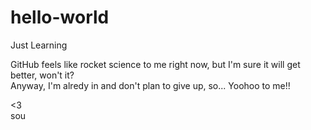 # hello-world
Just Learning

GitHub feels like rocket science to me right now, but I'm sure it will get better, won't it?
<br>
Anyway, I'm alredy in and don't plan to give up, so... Yoohoo to me!!

<3 <br>
sou
